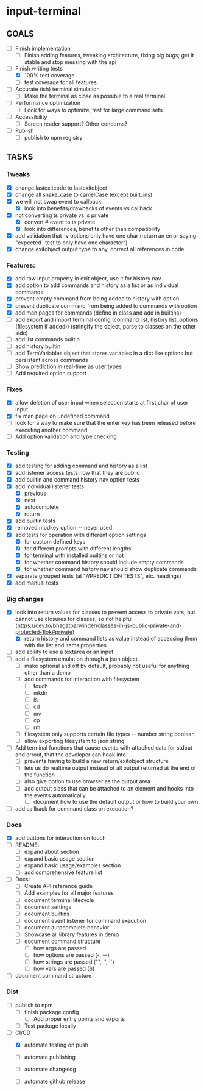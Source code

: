 # input-terminal

## GOALS
- [ ] Finish implementation
  - [ ] Finish adding features, tweaking architecture, fixing big bugs; get it stable and stop messing with the api
- [ ] Finish writing tests
  - [x] 100% test coverage
  - [ ] test coverage for all features
- [ ] Accurate (ish) terminal simulation
  - [ ] Make the terminal as close as possible to a real terminal
- [ ] Performance optimization
  - [ ] Look for ways to optimize, test for large command sets
- [ ] Accessibility
  - [ ] Screen reader support? Other concerns?
- [ ] Publish
  - [ ] publish to npm registry

## TASKS

### Tweaks
- [x] change lastexitcode to lastexitobject
- [x] change all snake_case to camelCase (except built_ins)
- [x] we will not swap event to callback
  - [x] look into benefits/drawbacks of events vs callback
- [x] not converting ts private vs js private
  - [x] convert # event to ts private
  - [x] look into differences, benefits other than compatibility
- [x] add validation that -v options only have one char (return an error saying "expected -test to only have one character")
- [x] change exitobject output type to any, correct all references in code

### Features:
- [x] add raw input property in exit object, use it for history nav
- [x] add option to add commands and history as a list or as individual commands
- [x] prevent empty command from being added to history with option
- [x] prevent duplicate command from being added to commands with option
- [x] add man pages for commands (define in class and add in builtins)
- [ ] add export and import terminal config (command list, history list, options (filesystem if added)) (stringify the object, parse to classes on the other side)
- [ ] add list commands builtin
- [ ] add history builtin
- [ ] add TermVariables object that stores variables in a dict like options but persistent across commands
- [ ] Show prediction in real-time as user types
- [ ] Add required option support

### Fixes
- [x] allow deletion of user input when selection starts at first char of user input
- [x] fix man page on undefined command
- [ ] look for a way to make sure that the enter key has been released before executing another command
- [ ] Add option validation and type checking

### Testing
- [x] add testing for adding command and history as a list
- [x] add listener access tests now that they are public
- [x] add builtin and command history nav option tests
- [x] add individual listener tests
  - [x] previous
  - [x] next
  - [x] autocomplete
  - [x] return
- [x] add builtin tests
- [x] removed modkey option -- never used
- [x] add tests for operation with different option settings
  - [x] for custom defined keys
  - [x] for different prompts with different lengths
  - [x] for terminal with installed builtins or not
  - [x] for whether command history should include empty commands
  - [x] for whether command history nav should show duplicate commands
- [x] separate grouped tests (at "//PREDICTION TESTS", etc. headings)
- [x] add manual tests

### Big changes
- [x] look into return values for classes to prevent access to private vars, but cannot use closures for classes, so not helpful (https://dev.to/bhagatparwinder/classes-in-js-public-private-and-protected-1lok#private)
  - [x] return history and command lists as value instead of accessing them with the list and items properties
- [ ] add ability to use a textarea or an input
- [ ] add a filesystem emulation through a json object
  - [ ] make optional and off by default, probably not useful for anything other than a demo
  - [ ] add commands for interaction with filesystem
    - [ ] touch
    - [ ] mkdir
    - [ ] ls
    - [ ] cd
    - [ ] mv
    - [ ] cp
    - [ ] rm
  - [ ] filesystem only supports certain file types -- number string boolean
  - [ ] allow exporting filesystem to json string
- [ ] Add terminal functions that cause events with attached data for stdout and errout, that the developer can hook into.
  - [ ] prevents having to build a new return/exitobject structure
  - [ ] lets us do realtime output instead of all output returned at the end of the function
  - [ ] also give option to use browser as the output area
  - [ ] add output class that can be attached to an element and hooks into the events automatically
    - [ ] document how to use the default output or how to build your own
- [ ] add callback for command class on execution?

### Docs
- [x] add buttons for interaction on touch
- [ ] README:
  - [ ] expand about section
  - [ ] expand basic usage section
  - [ ] expand basic usage/examples section
  - [ ] add comprehensive feature list
- [ ] Docs:
  - [ ] Create API reference guide
  - [ ] Add examples for all major features
  - [ ] document terminal lifecycle
  - [ ] document settings
  - [ ] document builtins
  - [ ] document event listener for command execution
  - [ ] document autocomplete behavior
  - [ ] Showcase all library features in demo
  - [ ] document command structure
    - [ ] how args are passed
    - [ ] how options are passed (-, --)
    - [ ] how strings are passed ("", '', ``)
    - [ ] how vars are passed ($)
- [ ] document command structure

### Dist
- [ ] publish to npm
  - [ ] finish package config
    - [ ] Add proper entry points and exports
  - [ ] Test package locally
- [ ] CI/CD
  - [x] automate testing on push
  - [ ] automate publishing
  - [ ] automate changelog
  - [ ] automate github release


